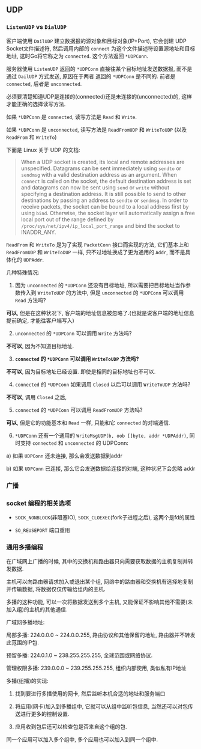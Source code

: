 ## UDP

### `ListenUDP` vs `DialUDP`

客户端使用 `DailUDP` 建立数据报的源对象和目标对象(IP+Port), 它会创建 UDP Socket文件描述符, 然后调用内部的 `connect`
为这个文件描述符设置源地址和目标地址, 这时Go将它称之为 `connected`. 这个方法返回 `*UDPConn`.

服务器使用 `ListenUDP` 返回的 `*UDPConn` 直接往某个目标地址发送数据报, 而不是通过 `DailUDP` 方式发送, 原因在于两者
返回的 `*UDPConn` 是不同的. 前者是 `connected`, 后者是 `unconnected`.


必须要清楚知道UDP是连接的(connected)还是未连接的(unconnected)的, 这样才能正确的选择读写方法.

如果 `*UDPConn` 是 `connected`, 读写方法是 `Read` 和 `Write`.

如果 `*UDPConn` 是 `unconnected`, 读写方法是 `ReadFromUDP` 和 `WriteToUDP` (以及 `ReadFrom` 和 `WriteTo`)


下面是 Linux 关于 UDP 的文档:

> When a UDP socket is created, its local and remote addresses are unspecified. Datagrams can be 
sent immediately using `sendto` or `sendmsg` with a valid destination address as an argument. When 
`connect` is called on the socket, the default destination address is set and datagrams can now be 
sent using `send` or `write` without specifying a destination address. It is still possible to send 
to other destinations by passing an address to `sendto` or `sendmsg`. In order to receive packets, 
the socket can be bound to a local address first by using `bind`. Otherwise, the socket layer will 
automatically assign a free local port out of the range defined by 
`/proc/sys/net/ipv4/ip_local_port_range` and bind the socket to INADDR_ANY.


`ReadFrom` 和 `WriteTo` 是为了实现 `PacketConn` 接口而实现的方法, 它们基本上和 `ReadFromUDP` 和 `WriteToDUP`
一样, 只不过地址换成了更为通用的 `Addr`, 而不是具体化的 `UDPAddr`.


几种特殊情况:

1. 因为 `unconnected` 的 `*UDPConn` 还没有目标地址, 所以需要把目标地址当作参数传入到 `WriteToUDP` 的方法中, 但是
`unconnected` 的 `*UDPConn` 可以调用 `Read` 方法吗?

**可以**, 但是在这种状况下, 客户端的地址信息被忽略了.(也就是说客户端的地址信息提前确定, 才能往客户端写入)

2. `unconnected` 的 `*UDPConn` 可以调用 `Write` 方法吗?

**不可以**, 因为不知道目标地址.

3. **`connected` 的 `*UDPConn` 可以调用 `WriteToUDP` 方法吗?**

**不可以**, 因为目标地址已经设置. 即使是相同的目标地址也不可以.

4. `connected` 的 `*UDPConn` 如果调用 `Closed` 以后可以调用 `WriteToUDP` 方法吗?

**不可以**, 调用 `Closed` 之后, 

5. `connected` 的 `*UDPConn` 可以调用 `ReadFromUDP` 方法吗?

**可以**, 但是它的功能基本和 `Read` 一样, 只能和它 `connected` 的对端通信.

6. `*UDPConn` 还有一个通用的 `WriteMsgUDP(b, oob []byte, addr *UDPAddr)`, 同时支持 `connected` 和 
`unconnected` 的 UDPConn:

a) 如果 `UDPConn` 还未连接, 那么会发送数据到addr

b) 如果 `UDPConn` 已连接, 那么它会发送数据给连接的对端, 这种状况下会忽略 addr

### 广播


### socket 编程的相关选项

- `SOCK_NONBLOCK`(非阻塞IO), `SOCK_CLOEXEC`(fork子进程之后), 这两个是fd的属性

- `SO_REUSEPORT` 端口重用



### 通用多播编程

在广域网上广播的时候, 其中的交换机和路由器只向需要获取数据的主机复制并转发数据.

主机可以向路由器请求加入或退出某个组, 网络中的路由器和交换机有选择地复制并传输数据, 将数据仅仅传输给组内的主机. 

多播的这种功能, 可以一次将数据发送到多个主机, 又能保证不影响其他不需要(未加入组)的主机的其他通信.

广域网多播地址:

局部多播: 224.0.0.0 ~ 224.0.0.255, 路由协议和其他保留的地址, 路由器并不转发此范围的IP包.

预留多播: 224.0.1.0 ~ 238.255.255.255, 全球范围或网络协议.

管理权限多播: 239.0.0.0 ~ 239.255.255.255, 组织内部使用, 类似私有IP地址


多播(组播)的实现:

1) 找到要进行多播使用的网卡, 然后监听本机合适的地址和服务端口

2) 将应用(网卡)加入到多播组中, 它就可以从组中监听包信息, 当然还可以对包传送进行更多的控制设置.

3) 应用收到包后还可以检查包是否来自这个组的包.


同一个应用可以加入多个组中, 多个应用也可以加入到同一个组中.

